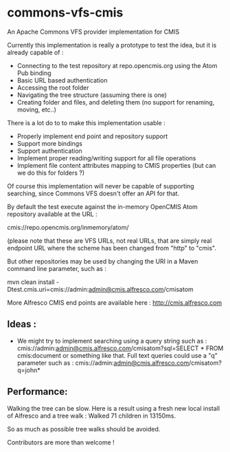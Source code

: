 commons-vfs-cmis
================

An Apache Commons VFS provider implementation for CMIS

Currently this implementation is really a prototype to test the idea, but it is already capable of :
- Connecting to the test repository at repo.opencmis.org using the Atom Pub binding
- Basic URL based authentication
- Accessing the root folder
- Navigating the tree structure (assuming there is one)
- Creating folder and files, and deleting them (no support for renaming, moving, etc..)

There is a lot do to to make this implementation usable :
- Properly implement end point and repository support
- Support more bindings
- Support authentication
- Implement proper reading/writing support for all file operations
- Implement file content attributes mapping to CMIS properties (but can we do this for folders ?)

Of course this implementation will never be capable of supporting searching, since Commons VFS doesn't offer an API
for that.

By default the test execute against the in-memory OpenCMIS Atom repository available at the URL :

cmis://repo.opencmis.org/inmemory/atom/

(please note that these are VFS URLs, not real URLs, that are simply real endpoint URL where the scheme has been
changed from "http" to "cmis".

But other repositories may be used by changing the URI in a Maven command line parameter, such as :

mvn clean install -Dtest.cmis.uri=cmis://admin:admin@cmis.alfresco.com/cmisatom

More Alfresco CMIS end points are available here : http://cmis.alfresco.com

Ideas :
-------
- We might try to implement searching using a query string such as :
  cmis://admin:admin@cmis.alfresco.com/cmisatom?sql=SELECT * FROM cmis:document
  or something like that. Full text queries could use a "q" parameter such as :
  cmis://admin:admin@cmis.alfresco.com/cmisatom?q=john*

Performance:
------------
Walking the tree can be slow. Here is a result using a fresh new local install of Alfresco and a tree walk :
Walked 71 children in 13150ms.

So as much as possible tree walks should be avoided.

Contributors are more than welcome !

